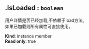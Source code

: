 <a name="module_miot/Account..IAccount+isLoaded"></a>

## .isLoaded : <code>boolean</code>
用户详情是否已经加载,不依赖于load方法。  
如果已加载则所有属性可直接使用。

**Kind**: instance member  
**Read only**: true  
